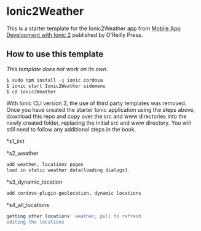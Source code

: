 # Ionic2Weather
This is a starter template for the Ionic2Weather app from [Mobile App Development with Ionic 2](http://www.ionic2book.com/) published by O'Reilly Press.

## How to use this template

*This template does not work on its own*.

```bash
$ sudo npm install -g ionic cordova
$ ionic start Ionic2Weather sidemenu
$ cd Ionic2Weather
```

With Ionic CLI version 3, the use of third party templates was removed. Once you have created the starter Ionic application using the steps above, download this repo and copy over the src and www directories into the newly created folder, replacing the initial src and www directory. You will still need to follow any additional steps in the book.

*s1_init

*s2_weather

```bash
add weather, locations pages
load in static weather data(loading dialogs).
```

*s3_dynamic_location

```bash
add cordova-plugin-geolocation, dynamic locations
```

*s4_all_locations

```bash
getting other locations' weather, pull to refresh
editing the locations
```
